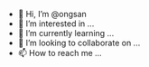 - 👋 Hi, I’m @ongsan
- 👀 I’m interested in ...
- 🌱 I’m currently learning ...
- 💞️ I’m looking to collaborate on ...
- 📫 How to reach me ...

<!---
ongsan/ongsan is a ✨ special ✨ repository because its `README.md` (this file) appears on your GitHub profile.
You can click the Preview link to take a look at your changes.
--->
